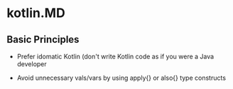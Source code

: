 # kotlin.MD

## Basic Principles

* Prefer idomatic Kotlin (don't write Kotlin code as if you were a Java developer

* Avoid unnecessary vals/vars by using apply{} or also{} type constructs